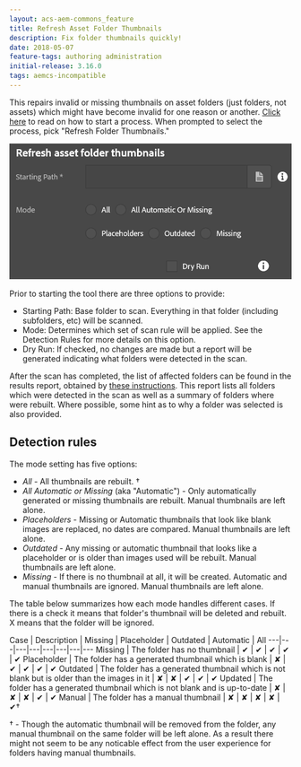 ```yaml
---
layout: acs-aem-commons_feature
title: Refresh Asset Folder Thumbnails
description: Fix folder thumbnails quickly!
date: 2018-05-07
feature-tags: authoring administration
initial-release: 3.16.0
tags: aemcs-incompatible
---
```


This repairs invalid or missing thumbnails on asset folders (just folders, not assets) which might have become invalid for one reason or another.  [Click here](/acs-aem-commons/features/mcp/subpages/process-manager.html) to read on how to start a process.  When prompted to  select the process, pick "Refresh Folder Thumbnails."

![image](images/refresh_folders.png)

Prior to starting the tool there are three options to provide:

* Starting Path: Base folder to scan.  Everything in that folder (including subfolders, etc) will be scanned.
* Mode: Determines which set of scan rule will be applied.  See the Detection Rules for more details on this option.
* Dry Run: If checked, no changes are made but a report will be generated indicating what folders were detected in the scan.

After the scan has completed, the list of affected folders can be found in the results report, obtained by [these instructions](/acs-aem-commons/features/mcp/subpages/process-manager.html#viewing-a-report).  This report lists all folders which were detected in the scan as well as a summary of folders where were rebuilt.  Where possible, some hint as to why a folder was selected is also provided.

## Detection rules

The mode setting has five options:
* *All* - All thumbnails are rebuilt. †
* *All Automatic or Missing* (aka "Automatic") - Only automatically generated or missing thumbnails are rebuilt.  Manual thumbnails are left alone.
* *Placeholders* - Missing or Automatic thumbnails that look like blank images are replaced, no dates are compared. Manual thumbnails are left alone.
* *Outdated* - Any missing or automatic thumbnail that looks like a placeholder or is older than images used will be rebuilt. Manual thumbnails are left alone.
* *Missing* - If there is no thumbnail at all, it will be created.  Automatic and manual thumbnails are ignored. Manual thumbnails are left alone.

The table below summarizes how each mode handles different cases.  If there is a check it means that folder's thumbnail will be deleted and rebuilt. X means that the folder will be ignored.

Case | Description | Missing | Placeholder | Outdated | Automatic | All
---|---|---|---|---|---|---|---
Missing | The folder has no thumbnail | ✔ | ✔ | ✔ | ✔ | ✔
Placeholder | The folder has a generated thumbnail which is blank | ✘ | ✔ | ✔ | ✔ | ✔
Outdated | The folder has a generated thumbnail which is not blank but is older than the images in it | ✘ | ✘ | ✔ | ✔ | ✔
Updated | The folder has a generated thumbnail which is not blank and is up-to-date | ✘ | ✘ | ✘ | ✔ | ✔
Manual | The folder has a manual thumbnail | ✘ | ✘ | ✘ | ✘ | ✔†

† - Though the automatic thumbnail will be removed from the folder, any manual thumbnail on the same folder will be left alone.  As a result there might not seem to be any noticable effect from the user experience for folders having manual thumbnails.
